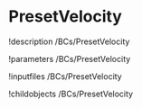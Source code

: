 <!-- MOOSE Documentation Stub: Remove this when content is added. -->

# PresetVelocity
!description /BCs/PresetVelocity

!parameters /BCs/PresetVelocity

!inputfiles /BCs/PresetVelocity

!childobjects /BCs/PresetVelocity
